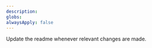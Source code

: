 ```yaml
---
description: 
globs: 
alwaysApply: false
---
```

Update the readme whenever relevant changes are made. 